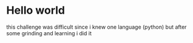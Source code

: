 # Hello world
this challenge was difficult since i knew one language (python) but after some grinding and learning i did it 
